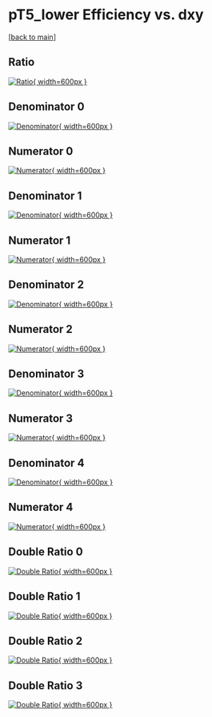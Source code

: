 # pT5_lower Efficiency vs. dxy

[[back to main](./)]



## Ratio

[![Ratio](../mtv/var/pT5_lower_vtr_211_0_eff_dxy.png){ width=600px }](../mtv/var/pT5_lower_vtr_211_0_eff_dxy.pdf)

## Denominator 0

[![Denominator](../mtv/den/pT5_lower_vtr_211_0_eff_dxy_den0.png){ width=600px }](../mtv/den/pT5_lower_vtr_211_0_eff_dxy_den0.pdf)

## Numerator 0

[![Numerator](../mtv/num/pT5_lower_vtr_211_0_eff_dxy_num0.png){ width=600px }](../mtv/num/pT5_lower_vtr_211_0_eff_dxy_num0.pdf)

## Denominator 1

[![Denominator](../mtv/den/pT5_lower_vtr_211_0_eff_dxy_den1.png){ width=600px }](../mtv/den/pT5_lower_vtr_211_0_eff_dxy_den1.pdf)

## Numerator 1

[![Numerator](../mtv/num/pT5_lower_vtr_211_0_eff_dxy_num1.png){ width=600px }](../mtv/num/pT5_lower_vtr_211_0_eff_dxy_num1.pdf)

## Denominator 2

[![Denominator](../mtv/den/pT5_lower_vtr_211_0_eff_dxy_den2.png){ width=600px }](../mtv/den/pT5_lower_vtr_211_0_eff_dxy_den2.pdf)

## Numerator 2

[![Numerator](../mtv/num/pT5_lower_vtr_211_0_eff_dxy_num2.png){ width=600px }](../mtv/num/pT5_lower_vtr_211_0_eff_dxy_num2.pdf)

## Denominator 3

[![Denominator](../mtv/den/pT5_lower_vtr_211_0_eff_dxy_den3.png){ width=600px }](../mtv/den/pT5_lower_vtr_211_0_eff_dxy_den3.pdf)

## Numerator 3

[![Numerator](../mtv/num/pT5_lower_vtr_211_0_eff_dxy_num3.png){ width=600px }](../mtv/num/pT5_lower_vtr_211_0_eff_dxy_num3.pdf)

## Denominator 4

[![Denominator](../mtv/den/pT5_lower_vtr_211_0_eff_dxy_den4.png){ width=600px }](../mtv/den/pT5_lower_vtr_211_0_eff_dxy_den4.pdf)

## Numerator 4

[![Numerator](../mtv/num/pT5_lower_vtr_211_0_eff_dxy_num4.png){ width=600px }](../mtv/num/pT5_lower_vtr_211_0_eff_dxy_num4.pdf)

## Double Ratio 0

[![Double Ratio](../mtv/ratio/pT5_lower_vtr_211_0_eff_dxy_ratio0.png){ width=600px }](../mtv/ratio/pT5_lower_vtr_211_0_eff_dxy_ratio0.pdf)

## Double Ratio 1

[![Double Ratio](../mtv/ratio/pT5_lower_vtr_211_0_eff_dxy_ratio1.png){ width=600px }](../mtv/ratio/pT5_lower_vtr_211_0_eff_dxy_ratio1.pdf)

## Double Ratio 2

[![Double Ratio](../mtv/ratio/pT5_lower_vtr_211_0_eff_dxy_ratio2.png){ width=600px }](../mtv/ratio/pT5_lower_vtr_211_0_eff_dxy_ratio2.pdf)

## Double Ratio 3

[![Double Ratio](../mtv/ratio/pT5_lower_vtr_211_0_eff_dxy_ratio3.png){ width=600px }](../mtv/ratio/pT5_lower_vtr_211_0_eff_dxy_ratio3.pdf)

